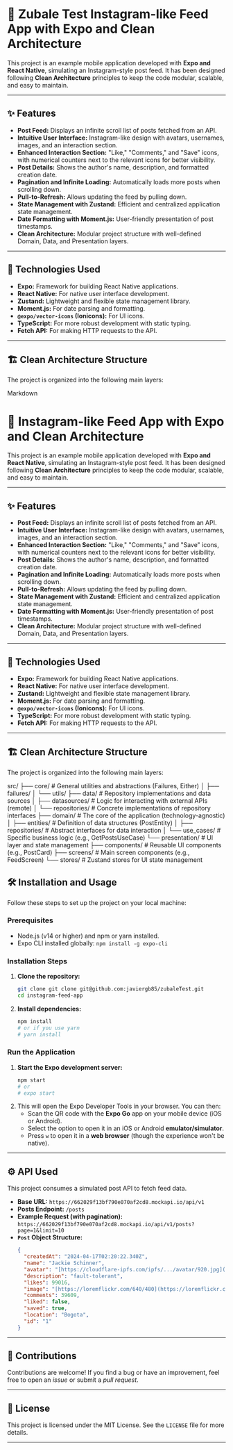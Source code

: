 # 📸 Zubale Test Instagram-like Feed App with Expo and Clean Architecture

This project is an example mobile application developed with **Expo and React Native**, simulating an Instagram-style post feed. It has been designed following **Clean Architecture** principles to keep the code modular, scalable, and easy to maintain.

---

## ✨ Features

* **Post Feed:** Displays an infinite scroll list of posts fetched from an API.
* **Intuitive User Interface:** Instagram-like design with avatars, usernames, images, and an interaction section.
* **Enhanced Interaction Section:** "Like," "Comments," and "Save" icons, with numerical counters next to the relevant icons for better visibility.
* **Post Details:** Shows the author's name, description, and formatted creation date.
* **Pagination and Infinite Loading:** Automatically loads more posts when scrolling down.
* **Pull-to-Refresh:** Allows updating the feed by pulling down.
* **State Management with Zustand:** Efficient and centralized application state management.
* **Date Formatting with Moment.js:** User-friendly presentation of post timestamps.
* **Clean Architecture:** Modular project structure with well-defined Domain, Data, and Presentation layers.

---

## 🚀 Technologies Used

* **Expo:** Framework for building React Native applications.
* **React Native:** For native user interface development.
* **Zustand:** Lightweight and flexible state management library.
* **Moment.js:** For date parsing and formatting.
* **`@expo/vector-icons` (Ionicons):** For UI icons.
* **TypeScript:** For more robust development with static typing.
* **Fetch API:** For making HTTP requests to the API.

---

## 🏗️ Clean Architecture Structure

The project is organized into the following main layers:

Markdown

# 📸 Instagram-like Feed App with Expo and Clean Architecture

This project is an example mobile application developed with **Expo and React Native**, simulating an Instagram-style post feed. It has been designed following **Clean Architecture** principles to keep the code modular, scalable, and easy to maintain.

---

## ✨ Features

* **Post Feed:** Displays an infinite scroll list of posts fetched from an API.
* **Intuitive User Interface:** Instagram-like design with avatars, usernames, images, and an interaction section.
* **Enhanced Interaction Section:** "Like," "Comments," and "Save" icons, with numerical counters next to the relevant icons for better visibility.
* **Post Details:** Shows the author's name, description, and formatted creation date.
* **Pagination and Infinite Loading:** Automatically loads more posts when scrolling down.
* **Pull-to-Refresh:** Allows updating the feed by pulling down.
* **State Management with Zustand:** Efficient and centralized application state management.
* **Date Formatting with Moment.js:** User-friendly presentation of post timestamps.
* **Clean Architecture:** Modular project structure with well-defined Domain, Data, and Presentation layers.

---

## 🚀 Technologies Used

* **Expo:** Framework for building React Native applications.
* **React Native:** For native user interface development.
* **Zustand:** Lightweight and flexible state management library.
* **Moment.js:** For date parsing and formatting.
* **`@expo/vector-icons` (Ionicons):** For UI icons.
* **TypeScript:** For more robust development with static typing.
* **Fetch API:** For making HTTP requests to the API.

---

## 🏗️ Clean Architecture Structure

The project is organized into the following main layers:

src/
├── core/             # General utilities and abstractions (Failures, Either)
│   ├── failures/
│   └── utils/
├── data/             # Repository implementations and data sources
│   ├── datasources/  # Logic for interacting with external APIs (remote)
│   └── repositories/ # Concrete implementations of repository interfaces
├── domain/           # The core of the application (technology-agnostic)
│   ├── entities/     # Definition of data structures (PostEntity)
│   ├── repositories/ # Abstract interfaces for data interaction
│   └── use_cases/    # Specific business logic (e.g., GetPostsUseCase)
└── presentation/     # UI layer and state management
    ├── components/   # Reusable UI components (e.g., PostCard)
    ├── screens/      # Main screen components (e.g., FeedScreen)
    └── stores/       # Zustand stores for UI state management

## 🛠️ Installation and Usage

Follow these steps to set up the project on your local machine:

### Prerequisites

* Node.js (v14 or higher) and npm or yarn installed.
* Expo CLI installed globally: `npm install -g expo-cli`

### Installation Steps

1.  **Clone the repository:**
    ```bash
    git clone git clone git@github.com:javiergb85/zubaleTest.git
    cd instagram-feed-app
    ```
 

2.  **Install dependencies:**
    ```bash
    npm install
    # or if you use yarn
    # yarn install
    ```

### Run the Application

1.  **Start the Expo development server:**
    ```bash
    npm start
    # or
    # expo start
    ```
2.  This will open the Expo Developer Tools in your browser. You can then:
    * Scan the QR code with the **Expo Go** app on your mobile device (iOS or Android).
    * Select the option to open it in an iOS or Android **emulator/simulator**.
    * Press `w` to open it in a **web browser** (though the experience won't be native).

---

## ⚙️ API Used

This project consumes a simulated post API to fetch feed data.

* **Base URL:** `https://662029f13bf790e070af2cd8.mockapi.io/api/v1`
* **Posts Endpoint:** `/posts`
* **Example Request (with pagination):** `https://662029f13bf790e070af2cd8.mockapi.io/api/v1/posts?page=1&limit=10`
* **`Post` Object Structure:**
    ```json
    {
      "createdAt": "2024-04-17T02:20:22.340Z",
      "name": "Jackie Schinner",
      "avatar": "[https://cloudflare-ipfs.com/ipfs/.../avatar/920.jpg](https://cloudflare-ipfs.com/ipfs/.../avatar/920.jpg)",
      "description": "fault-tolerant",
      "likes": 99016,
      "image": "[https://loremflickr.com/640/480](https://loremflickr.com/640/480)",
      "comments": 39609,
      "liked": false,
      "saved": true,
      "location": "Bogota",
      "id": "1"
    }
    ```

---

## 🤝 Contributions

Contributions are welcome! If you find a bug or have an improvement, feel free to open an *issue* or submit a *pull request*.

---

## 📄 License

This project is licensed under the MIT License. See the `LICENSE` file for more details.

---
